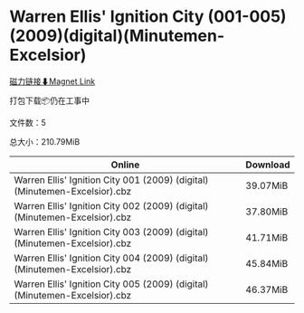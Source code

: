 # Warren Ellis' Ignition City (001-005)(2009)(digital)(Minutemen-Excelsior)

[磁力链接⬇Magnet Link](magnet:?xt=urn:btih:4b39c4b2b5962f798e47b4bc561fb4dde500392e&dn=Warren%20Ellis%27%20Ignition%20City%20%28001-005%29%282009%29%28digital%29%28Minutemen-Excelsior%29)

打包下载📦仍在工事中

文件数：5

总大小：210.79MiB

Online | Download
--- | ---
Warren Ellis' Ignition City 001 (2009) (digital) (Minutemen-Excelsior).cbz | 39.07MiB
Warren Ellis' Ignition City 002 (2009) (digital) (Minutemen-Excelsior).cbz | 37.80MiB
Warren Ellis' Ignition City 003 (2009) (digital) (Minutemen-Excelsior).cbz | 41.71MiB
Warren Ellis' Ignition City 004 (2009) (digital) (Minutemen-Excelsior).cbz | 45.84MiB
Warren Ellis' Ignition City 005 (2009) (digital) (Minutemen-Excelsior).cbz | 46.37MiB